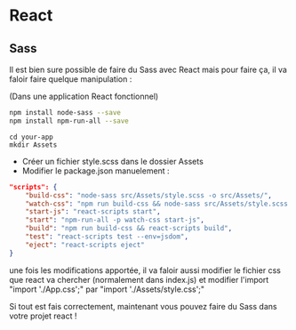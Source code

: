 # React

## Sass

Il est bien sure possible de faire du Sass avec React mais pour faire ça, il va faloir faire quelque manipulation : 

(Dans une application React fonctionnel)

```BASH
npm install node-sass --save
npm install npm-run-all --save
```

```
cd your-app
mkdir Assets
```

- Créer un fichier style.scss dans le dossier Assets
- Modifier le package.json manuelement : 

```JSON
"scripts": {
    "build-css": "node-sass src/Assets/style.scss -o src/Assets/",
    "watch-css": "npm run build-css && node-sass src/Assets/style.scss -o src/Assets/ --watch --recursive",
    "start-js": "react-scripts start",
    "start": "npm-run-all -p watch-css start-js",
    "build": "npm run build-css && react-scripts build",
    "test": "react-scripts test --env=jsdom",
    "eject": "react-scripts eject"
}
```

une fois les modifications apportée, il va faloir aussi modifier le fichier css que react va chercher (normalement dans index.js) et modifier l'import "import './App.css';" par "import './Assets/style.css';"

Si tout est fais correctement, maintenant vous pouvez faire du Sass dans votre projet react !
